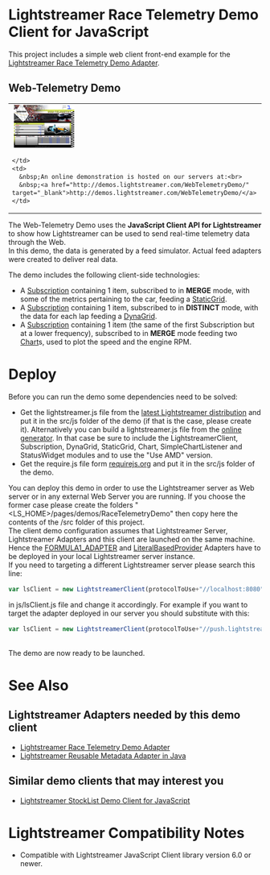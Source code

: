 # Lightstreamer Race Telemetry Demo Client for JavaScript #

This project includes a simple web client front-end example for the [Lightstreamer Race Telemetry Demo Adapter](https://github.com/Weswit/Lightstreamer-example-RaceTelemetry-adapter-java).

## Web-Telemetry Demo ##

<table>
  <tr>
    <td style="text-align: left">
      &nbsp;<a href="http://demos.lightstreamer.com/WebTelemetryDemo/" target="_blank"><img src="screen_telemetry.png"></a>&nbsp;
      
    </td>
    <td>
      &nbsp;An online demonstration is hosted on our servers at:<br>
      &nbsp;<a href="http://demos.lightstreamer.com/WebTelemetryDemo/" target="_blank">http://demos.lightstreamer.com/WebTelemetryDemo/</a>
    </td>
  </tr>
</table>

The Web-Telemetry Demo uses the <b>JavaScript Client API for Lightstreamer</b> to show how Lightstreamer can be used to send real-time telemetry data through the Web.<br>
In this demo, the data is generated by a feed simulator. Actual feed adapters were created to deliver real data.<br>

The demo includes the following client-side technologies:
* A [Subscription](http://www.lightstreamer.com/docs/client_javascript_uni_api/Subscription.html) containing 1 item, subscribed to in <b>MERGE</b> mode, with some of the metrics pertaining to the car, feeding a [StaticGrid](http://www.lightstreamer.com/docs/client_javascript_uni_api/StaticGrid.html).
* A [Subscription](http://www.lightstreamer.com/docs/client_javascript_uni_api/Subscription.html) containing 1 item, subscribed to in <b>DISTINCT</b> mode, with the data for each lap feeding a [DynaGrid](http://www.lightstreamer.com/docs/client_javascript_uni_api/DynaGrid.html).
* A [Subscription](http://www.lightstreamer.com/docs/client_javascript_uni_api/Subscription.html) containing 1 item (the same of the first Subscription but at a lower frequency), subscribed to in <b>MERGE</b> mode feeding two [Chart](http://www.lightstreamer.com/docs/client_javascript_uni_api/Chart.html)s, used to plot the speed and the engine RPM.

# Deploy #

Before you can run the demo some dependencies need to be solved:

-  Get the lightstreamer.js file from the [latest Lightstreamer distribution](http://www.lightstreamer.com/download) 
   and put it in the src/js folder of the demo (if that is the case, please create it). Alternatively you can build a lightstreamer.js file from the 
   [online generator](http://www.lightstreamer.com/distros/Lightstreamer_Allegro-Presto-Vivace_5_1_1_Colosseo_20130305/Lightstreamer/DOCS-SDKs/sdk_client_javascript/tools/generator.html).
   In that case be sure to include the LightstreamerClient, Subscription, DynaGrid, StaticGrid, Chart, SimpleChartListener and StatusWidget modules and to use the "Use AMD" version.
-  Get the require.js file form [requirejs.org](http://requirejs.org/docs/download.html) and put it in the src/js folder of the demo.

You can deploy this demo in order to use the Lightstreamer server as Web server or in any external Web Server you are running. 
If you choose the former case please create the folders "<LS_HOME>/pages/demos/RaceTelemetryDemo" then copy here the contents of the /src folder of this project.<br>
The client demo configuration assumes that Lightstreamer Server, Lightstreamer Adapters and this client are launched on the same machine. Hence the [FORMULA1_ADAPTER](https://github.com/Weswit/Lightstreamer-example-RaceTelemetry-adapter-java) and [LiteralBasedProvider](https://github.com/Weswit/Lightstreamer-example-ReusableMetadata-adapter-java) Adapters have to be deployed in your local Lightstreamer server instance.<br>
If you need to targeting a different Lightstreamer server please search this line:
```js
var lsClient = new LightstreamerClient(protocolToUse+"//localhost:8080","DEMO");
```
in js/lsClient.js file and change it accordingly. For example if you want to target the adapter deployed in our server you should substitute with this:
```js
var lsClient = new LightstreamerClient(protocolToUse+"//push.lightstreamer.com","DEMO");
```
<br>
The demo are now ready to be launched.

# See Also #

## Lightstreamer Adapters needed by this demo client ##

* [Lightstreamer Race Telemetry Demo Adapter](https://github.com/Weswit/Lightstreamer-example-RaceTelemetry-adapter-java)
* [Lightstreamer Reusable Metadata Adapter in Java](https://github.com/Weswit/Lightstreamer-example-ReusableMetadata-adapter-java)

## Similar demo clients that may interest you ##

* [Lightstreamer StockList Demo Client for JavaScript](https://github.com/Weswit/Lightstreamer-example-StockList-client-javascript)

# Lightstreamer Compatibility Notes #

- Compatible with Lightstreamer JavaScript Client library version 6.0 or newer.